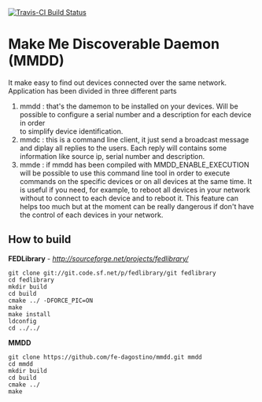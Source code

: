 
<a href="https://travis-ci.org/">
  <img alt="Travis-CI Build Status"
       src="https://travis-ci.org/fe-dagostino/mmdd.svg?branch=master"/>
</a>

Make Me Discoverable Daemon (MMDD)
====

It make easy to find out devices connected over the same network.      
Application has been divided in three different parts

1. mmdd : that's the damemon to be installed on your devices. Will be possible 
          to configure a serial number and a description for each device in order   
          to simplify device identification.  
2. mmdc : this is a command line client, it just send a broadcast message and 
          diplay all replies to the users. Each reply will contains some information
          like source ip, serial number and description.
3. mmde : if mmdd has been compiled with MMDD_ENABLE_EXECUTION will be possible to
          use this command line tool in order to execute commands on the specific
          devices or on all devices at the same time. It is useful if you need, for 
          example, to reboot all devices in your network without to connect to each 
          device and to reboot it. This feature can helps too much but at the moment
          can be really dangerous if don't have the control of each devices in your 
          network.    


How to build 
----

**FEDLibrary** - *http://sourceforge.net/projects/fedlibrary/*
```
git clone git://git.code.sf.net/p/fedlibrary/git fedlibrary
cd fedlibrary 
mkdir build 
cd build
cmake ../ -DFORCE_PIC=ON 
make 
make install 
ldconfig 
cd ../../ 
```

**MMDD** 
```
git clone https://github.com/fe-dagostino/mmdd.git mmdd
cd mmdd
mkdir build
cd build
cmake ../
make
```

